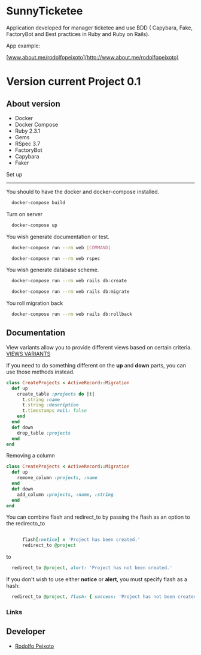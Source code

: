 # SunnyTicketee

Application developed for manager ticketee and use BDD ( Capybara, Fake, FactoryBot and Best practices in Ruby and Ruby on Rails).

App example: 

[www.about.me/rodolfopeixoto](http://www.about.me/rodolfopeixoto) 

Version current Project 0.1
================

About version
---------------------

- Docker
 - Docker Compose
- Ruby 2.3.1
 - Gems
  - RSpec 3.7
  - FactoryBot
  - Capybara
  - Faker


Set up

---------------------

You should to have the docker and docker-compose installed.

```bash
  docker-compose build
```

Turn on server

```bash
  docker-compose up
```

You wish generate documentation or test.

```bash
  docker-compose run --rm web [COMMAND]
```

```bash
  docker-compose run --rm web rspec
```

You wish generate database scheme.

```bash
  docker-compose run --rm web rails db:create
```

```bash
  docker-compose run --rm web rails db:migrate
```

You roll migration back

```bash
  docker-compose run --rm web rails db:rollback
```

Documentation
----------------------

View variants allow you to provide different views based on certain criteria.
[VIEWS VARIANTS](http://guides.rubyonrails.org/4_1_release_notes.html#action-pack-variants)

If you need to do something different on the **up** and **down** parts, you can use those methods instead.

```ruby
class CreateProjects < ActiveRecord::Migration
  def up
    create_table :projects do |t|
      t.string :name
      t.string :description
      t.timestamps null: false
    end
  end
  def down
    drop_table :projects
  end
end
```

Removing a column

```ruby
class CreateProjects < ActiveRecord::Migration
  def up
    remove_column :projects, :name
  end
  def down
    add_column :projects, :name, :string
  end
end
```

You can combine flash and redirect_to by passing the flash as an option to the redirecto_to

```ruby

      flash[:notice] = 'Project has been created.'
      redirect_to @project

```

to

```ruby
  redirect_to @project, alert: 'Project has not been created.'
```

If you don't wish to use either **notice** or **alert**, you must specify flash as a hash:

```ruby
  redirect_to @project, flash: { success: 'Project has not been created.' }
```

### Links

Developer
---------------------
-   [Rodolfo Peixoto](http://www.rogpe.me)
